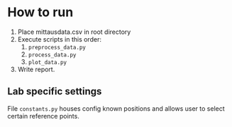 # How to run
1. Place mittausdata.csv in root directory
2. Execute scripts in this order:
	1. `preprocess_data.py`
	2. `process_data.py`
	3. `plot_data.py`
3. Write report.

## Lab specific settings
File `constants.py` houses config known positions
and allows user to select certain reference points.

